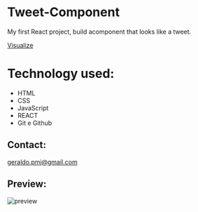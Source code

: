 # Tweet-Component

My first React project, build  acomponent that looks like a tweet.

[Visualize](https://geraldopmj.github.io/Tweet-React-Component/)

# Technology used:

- HTML
- CSS
- JavaScript
- REACT
- Git e Github

## Contact:

geraldo.pmj@gmail.com

## Preview:

![preview](./preview.png)
